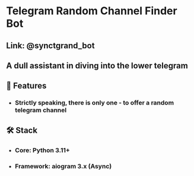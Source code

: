 # Telegram Random Channel Finder Bot 
## Link: @synctgrand_bot
## A dull assistant in diving into the lower telegram

## 🌟 Features
- ### Strictly speaking, there is only one - to offer a random telegram channel

## 🛠 Stack
- ### Core: Python 3.11+
- ### Framework: aiogram 3.x (Async)